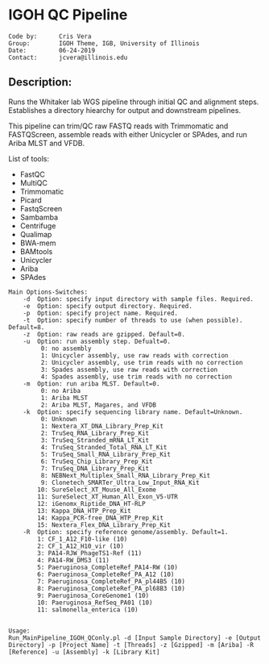 # IGOH QC Pipeline
```
Code by:      Cris Vera
Group:        IGOH Theme, IGB, University of Illinois
Date:         06-24-2019
Contact:      jcvera@illinois.edu
```

## Description: 
Runs the Whitaker lab WGS pipeline through initial QC and alignment steps. Establishes a directory hiearchy for output and downstream pipelines.

This pipeline can trim/QC raw FASTQ reads with Trimmomatic and FASTQScreen, assemble reads with either Unicycler or SPAdes, and run Ariba MLST and VFDB. 

List of tools: 
- FastQC
- MultiQC
- Trimmomatic
- Picard
- FastqScreen
- Sambamba
- Centrifuge
- Qualimap
- BWA-mem
- BAMtools
- Unicycler
- Ariba
- SPAdes


```
Main Options-Switches:
	-d  Option: specify input directory with sample files. Required.
	-e  Option: specify output directory. Required.
	-p  Option: specify project name. Required.
	-t  Option: specify number of threads to use (when possible). Default=8.
	-z  Option: raw reads are gzipped. Default=0.
	-u  Option: run assembly step. Defualt=0.
		 0: no assembly
		 1: Unicycler assembly, use raw reads with correction
		 2: Unicycler assembly, use trim reads with no correction
		 3: Spades assembly, use raw reads with correction
		 4: Spades assembly, use trim reads with no correction
	-m  Option: run ariba MLST. Default=0.
		 0: no Ariba
		 1: Ariba MLST
		 2: Ariba MLST, Magares, and VFDB
	-k  Option: specify sequencing library name. Default=Unknown.
		 0: Unknown
		 1: Nextera_XT_DNA_Library_Prep_Kit
		 2: TruSeq_RNA_Library_Prep_Kit
		 3: TruSeq_Stranded_mRNA_LT_Kit
		 4: TruSeq_Stranded_Total_RNA_LT_Kit
		 5: TruSeq_Small_RNA_Library_Prep_Kit
		 6: TruSeq_Chip_Library_Prep_Kit
		 7: TruSeq_DNA_Library_Prep_Kit
		 8: NEBNext_Multiplex_Small_RNA_Library_Prep_Kit
		 9: Clonetech_SMARTer_Ultra_Low_Input_RNA_Kit
		10: SureSelect_XT_Mouse_All_Exome
		11: SureSelect_XT_Human_All_Exon_V5-UTR
		12: iGenomx_Riptide_DNA_HT-RLP
		13: Kappa_DNA_HTP_Prep_Kit
		14: Kappa_PCR-free_DNA_HTP_Prep_Kit
		15: Nextera_Flex_DNA_Library_Prep_Kit
	-R  Option: specify reference genome/assembly. Default=1.
		1: CF_1_A12_F10-like (10)
		2: CF_1_A12_H10_vir (10)
		3: PA14-RJW_PhageTS1-Ref (11)
		4: PA14-RW_DMS3 (11)
		5: Paeruginosa_CompleteRef_PA14-RW (10)
		6: Paeruginosa_CompleteRef_PA_A12 (10)
		7: Paeruginosa_CompleteRef_PA_pl44B5 (10)
		8: Paeruginosa_CompleteRef_PA_pl68B3 (10)
		9: Paeruginosa_CoreGenome1 (10)
		10: Paeruginosa_RefSeq_PA01 (10)
		11: salmonella_enterica (10)


Usage:
Run_MainPipeline_IGOH_QConly.pl -d [Input Sample Directory] -e [Output Directory] -p [Project Name] -t [Threads] -z [Gzipped] -m [Ariba] -R [Reference] -u [Assembly] -k [Library Kit]
```
